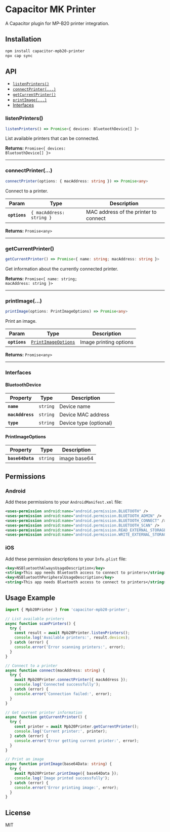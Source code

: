 # Capacitor MK Printer

A Capacitor plugin for MP-B20 printer integration.

## Installation

```bash
npm install capacitor-mpb20-printer
npx cap sync
```

## API

<docgen-index>

* [`listenPrinters()`](#listenprinters)
* [`connectPrinter(...)`](#connectprinter)
* [`getCurrentPrinter()`](#getcurrentprinter)
* [`printImage(...)`](#printimage)
* [Interfaces](#interfaces)

</docgen-index>

<docgen-api>

### listenPrinters()

```typescript
listenPrinters() => Promise<{ devices: BluetoothDevice[] }>
```

List available printers that can be connected.

**Returns:** <code>Promise&lt;{ devices: BluetoothDevice[] }&gt;</code>

--------------------

### connectPrinter(...)

```typescript
connectPrinter(options: { macAddress: string }) => Promise<any>
```

Connect to a printer.

| Param         | Type                                 | Description                    |
| ------------- | ------------------------------------ | ------------------------------ |
| **`options`** | <code>{ macAddress: string }</code> | MAC address of the printer to connect |

**Returns:** <code>Promise&lt;any&gt;</code>

--------------------

### getCurrentPrinter()

```typescript
getCurrentPrinter() => Promise<{ name: string; macAddress: string }>
```

Get information about the currently connected printer.

**Returns:** <code>Promise&lt;{ name: string; macAddress: string }&gt;</code>

--------------------

### printImage(...)

```typescript
printImage(options: PrintImageOptions) => Promise<any>
```

Print an image.

| Param         | Type                                                          | Description                |
| ------------- | ------------------------------------------------------------- | -------------------------- |
| **`options`** | <code><a href="#printimageoptions">PrintImageOptions</a></code> | Image printing options     |

**Returns:** <code>Promise&lt;any&gt;</code>

--------------------

### Interfaces

#### BluetoothDevice

| Property          | Type                | Description                        |
| ----------------- | ------------------- | ---------------------------------- |
| **`name`**        | <code>string</code> | Device name                        |
| **`macAddress`**  | <code>string</code> | Device MAC address                 |
| **`type`**        | <code>string</code> | Device type (optional)             |

#### PrintImageOptions

| Property         | Type                | Description  |
|------------------| ------------------- |--------------|
| **`base64Data`** | <code>string</code> | image base64 |

</docgen-api>

## Permissions

### Android

Add these permissions to your `AndroidManifest.xml` file:

```xml
<uses-permission android:name="android.permission.BLUETOOTH" />
<uses-permission android:name="android.permission.BLUETOOTH_ADMIN" />
<uses-permission android:name="android.permission.BLUETOOTH_CONNECT" />
<uses-permission android:name="android.permission.BLUETOOTH_SCAN" />
<uses-permission android:name="android.permission.READ_EXTERNAL_STORAGE" />
<uses-permission android:name="android.permission.WRITE_EXTERNAL_STORAGE" />
```

### iOS

Add these permission descriptions to your `Info.plist` file:

```xml
<key>NSBluetoothAlwaysUsageDescription</key>
<string>This app needs Bluetooth access to connect to printers</string>
<key>NSBluetoothPeripheralUsageDescription</key>
<string>This app needs Bluetooth access to connect to printers</string>
```

## Usage Example

```typescript
import { Mpb20Printer } from 'capacitor-mpb20-printer';

// List available printers
async function scanPrinters() {
  try {
    const result = await Mpb20Printer.listenPrinters();
    console.log('Available printers:', result.devices);
  } catch (error) {
    console.error('Error scanning printers:', error);
  }
}

// Connect to a printer
async function connect(macAddress: string) {
  try {
    await Mpb20Printer.connectPrinter({ macAddress });
    console.log('Connected successfully');
  } catch (error) {
    console.error('Connection failed:', error);
  }
}

// Get current printer information
async function getCurrentPrinter() {
  try {
    const printer = await Mpb20Printer.getCurrentPrinter();
    console.log('Current printer:', printer);
  } catch (error) {
    console.error('Error getting current printer:', error);
  }
}

// Print an image
async function printImage(base64Data: string) {
  try {
    await Mpb20Printer.printImage({ base64Data });
    console.log('Image printed successfully');
  } catch (error) {
    console.error('Error printing image:', error);
  }
}
```

## License

MIT